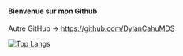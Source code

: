 #### Bienvenue sur mon Github

Autre GitHub -> https://github.com/DylanCahuMDS

[![Top Langs](https://github-readme-stats.vercel.app/api/top-langs/?username=DylanCahu&langs_count=5&theme=radical)](https://github.com/anuraghazra/github-readme-stats)
